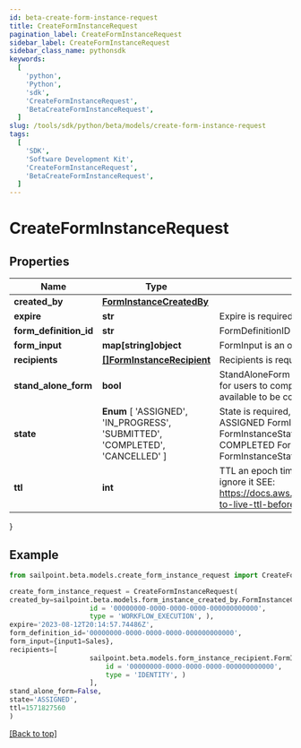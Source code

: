 ```yaml
---
id: beta-create-form-instance-request
title: CreateFormInstanceRequest
pagination_label: CreateFormInstanceRequest
sidebar_label: CreateFormInstanceRequest
sidebar_class_name: pythonsdk
keywords:
  [
    'python',
    'Python',
    'sdk',
    'CreateFormInstanceRequest',
    'BetaCreateFormInstanceRequest',
  ]
slug: /tools/sdk/python/beta/models/create-form-instance-request
tags:
  [
    'SDK',
    'Software Development Kit',
    'CreateFormInstanceRequest',
    'BetaCreateFormInstanceRequest',
  ]
---
```


# CreateFormInstanceRequest

## Properties

| Name | Type | Description | Notes |
| --- | --- | --- | --- |
| **created_by** | [**FormInstanceCreatedBy**](form-instance-created-by) |  | [required] |
| **expire** | **str** | Expire is required | [required] |
| **form_definition_id** | **str** | FormDefinitionID is the id of the form definition that created this form | [required] |
| **form_input** | **map[string]object** | FormInput is an object of form input labels to value | [optional] |
| **recipients** | [**[]FormInstanceRecipient**](form-instance-recipient) | Recipients is required | [required] |
| **stand_alone_form** | **bool** | StandAloneForm is a boolean flag to indicate if this form should be available for users to complete via the standalone form UI or should this only be available to be completed by as an embedded form | [optional] [default to False] |
| **state** | **Enum** [ 'ASSIGNED', 'IN_PROGRESS', 'SUBMITTED', 'COMPLETED', 'CANCELLED' ] | State is required, if not present initial state is FormInstanceStateAssigned ASSIGNED FormInstanceStateAssigned IN_PROGRESS FormInstanceStateInProgress SUBMITTED FormInstanceStateSubmitted COMPLETED FormInstanceStateCompleted CANCELLED FormInstanceStateCancelled | [optional] |
| **ttl** | **int** | TTL an epoch timestamp in seconds, it most be in seconds or dynamodb will ignore it SEE: https://docs.aws.amazon.com/amazondynamodb/latest/developerguide/time-to-live-ttl-before-you-start.html | [optional] |

}

## Example

```python
from sailpoint.beta.models.create_form_instance_request import CreateFormInstanceRequest

create_form_instance_request = CreateFormInstanceRequest(
created_by=sailpoint.beta.models.form_instance_created_by.FormInstanceCreatedBy(
                    id = '00000000-0000-0000-0000-000000000000',
                    type = 'WORKFLOW_EXECUTION', ),
expire='2023-08-12T20:14:57.74486Z',
form_definition_id='00000000-0000-0000-0000-000000000000',
form_input={input1=Sales},
recipients=[
                    sailpoint.beta.models.form_instance_recipient.FormInstanceRecipient(
                        id = '00000000-0000-0000-0000-000000000000',
                        type = 'IDENTITY', )
                    ],
stand_alone_form=False,
state='ASSIGNED',
ttl=1571827560
)

```

[[Back to top]](#)
